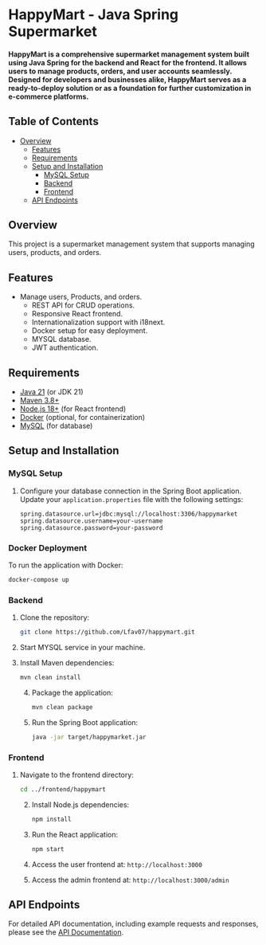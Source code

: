 # HappyMart - Java Spring Supermarket

#### HappyMart is a comprehensive supermarket management system built using Java Spring for the backend and React for the frontend. It allows users to manage products, orders, and user accounts seamlessly. Designed for developers and businesses alike, HappyMart serves as a ready-to-deploy solution or as a foundation for further customization in e-commerce platforms.
## Table of Contents
- [Overview](#overview)
  - [Features](#features)
  - [Requirements](#requirements)
  - [Setup and Installation](#setup-and-installation)
     - [MySQL Setup](#mysql-setup)
     - [Backend](#backend)
     - [Frontend](#frontend)
  - [API Endpoints](#api-endpoints)

## Overview

This project is a supermarket management system that supports managing users, products, and orders.
## Features
- Manage users, Products, and orders.
  - REST API for CRUD operations.
  - Responsive React frontend.
  - Internationalization support with i18next.
  - Docker setup for easy deployment.
  - MYSQL database.
  - JWT authentication.

## Requirements

- [Java 21](https://www.oracle.com/java/technologies/javase/jdk21-archive-downloads.html) (or JDK 21)
- [Maven 3.8+](https://maven.apache.org/install.html)
- [Node.js 18+](https://nodejs.org/en/download/) (for React frontend)
- [Docker](https://www.docker.com/get-started) (optional, for containerization)
- [MySQL](https://dev.mysql.com/downloads/installer/) (for database)


## Setup and Installation

### MySQL Setup
1. Configure your database connection in the Spring Boot application. Update your `application.properties` file with the following settings:

   ```properties
   spring.datasource.url=jdbc:mysql://localhost:3306/happymarket
   spring.datasource.username=your-username
   spring.datasource.password=your-password
   ```

### Docker Deployment
To run the application with Docker:
```bash
docker-compose up
```

### Backend


1. Clone the repository:

   ```bash
   git clone https://github.com/Lfav07/happymart.git
   ```
   

2. Start MYSQL service in your machine.


3. Install Maven dependencies:

   ```bash
   mvn clean install
   ```

   4. Package the application:

      ```bash
      mvn clean package
      ```

   5. Run the Spring Boot application:

      ```bash
      java -jar target/happymarket.jar
      ```

### Frontend

1. Navigate to the frontend directory:

   ```bash
   cd ../frontend/happymart
   ```

   2. Install Node.js dependencies:

      ```bash
      npm install
      ```

   3. Run the React application:

      ```bash
      npm start
      ```

   4. Access the user frontend at: `http://localhost:3000`
   5. Access the admin frontend at: `http://localhost:3000/admin`

## API Endpoints

For detailed API documentation, including example requests and responses, please see the [API Documentation](./API.md).


